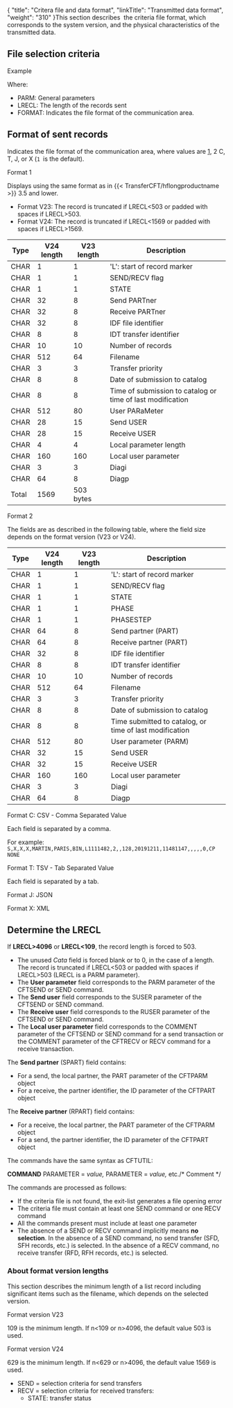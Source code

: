 {
    "title": "Critera file and data format",
    "linkTitle": "Transmitted data format",
    "weight": "310"
}This section describes  the criteria file format, which corresponds to
the system version, and the physical characteristics
of the transmitted data.

<span id="Format_of_the_record_sent_in_V2"></span>

## File selection criteria

Example

Where:

-   PARM: General
    parameters
-   LRECL: The length
    of the records sent
-   FORMAT: Indicates the file format of the communication area.

## Format of sent records

Indicates the file format of the communication area, where values are <u>1</u>, 2 C, T, J, or X (`1 `is the default).

Format 1

Displays using the same format as in {{< TransferCFT/hflongproductname  >}} 3.5 and lower.

-   Format V23: The record is truncated if LRECL&lt;503 or padded with spaces if LRECL>503.
-   Format V24: The record is truncated if LRECL&lt;1569 or padded with spaces if LRECL>1569.


| Type  | V24 length  | V23 length  | Description  |
| --- | --- | --- | --- |
|  CHAR  |  1  |  1  |  'L': start of record marker  |
|  CHAR  |  1  |  1  |  SEND/RECV flag  |
|  CHAR  |  1  |  1  |  STATE  |
|  CHAR  |  32  |  8  |  Send PARTner  |
|  CHAR  |  32  |  8  |  Receive PARTner  |
|  CHAR  |  32  |  8  |  IDF file identifier  |
|  CHAR  |  8  |  8  |  IDT transfer identifier  |
|  CHAR  |  10  |  10  |  Number of records  |
|  CHAR  |  512  |  64  |  Filename  |
|  CHAR  |  3  |  3  |  Transfer priority  |
|  CHAR  |  8  |  8  |  Date of submission to catalog  |
|  CHAR  |  8  |  8  |  Time of submission to catalog or time of last modification  |
|  CHAR  |  512  |  80  |  User PARaMeter  |
|  CHAR  |  28  |  15  |  Send USER  |
|  CHAR  |  28  |  15  |  Receive USER  |
|  CHAR  |  4  |  4  |  Local parameter length  |
|  CHAR  |  160  |  160  |  Local user parameter  |
|  CHAR  |  3  |  3  |  Diagi  |
|  CHAR  |  64  |  8  |  Diagp  |
|  Total  |  1569  |  503 bytes  |   |


Format 2

The fields are as described in the following table, where the field size depends on the format version (V23 or V24).


|  Type  |  V24 length  |  V23 length  |  Description  |
| --- | --- | --- | --- |
|  CHAR  |  1  |  1  |  'L': start of record marker  |
|  CHAR  |  1  |  1  |  SEND/RECV flag  |
|  CHAR  |  1  |  1  |  STATE  |
|  CHAR  |  1  |  1  |  PHASE  |
|  CHAR  |  1  |  1  |  PHASESTEP  |
|  CHAR  |  64  |  8  |  Send partner (PART)  |
|  CHAR  |  64  |  8  |  Receive partner (PART)  |
|  CHAR  |  32  |  8  |  IDF file identifier  |
|  CHAR  |  8  |  8  |  IDT transfer identifier  |
|  CHAR  |  10  |  10  |  Number of records  |
|  CHAR  |  512  |  64  |  Filename  |
|  CHAR  |  3  |  3  |  Transfer priority  |
|  CHAR  |  8  |  8  |  Date of submission to catalog  |
|  CHAR  |  8  |  8  |  Time submitted to catalog, or time of last modification  |
|  CHAR  |  512  |  80  |  User parameter (PARM)  |
|  CHAR  |  32  |  15  |  Send USER  |
|  CHAR  |  32  |  15  |  Receive USER  |
|  CHAR  |  160  |  160  |  Local user parameter  |
|  CHAR  |  3  |  3  |  Diagi  |
|  CHAR  |  64  |  8  |  Diagp  |


Format C: CSV - Comma Separated Value

Each field is separated by a comma.

For example: `S,X,X,X,MARTIN,PARIS,BIN,L1111482,2,,128,20191211,11481147,,,,,0,CP NONE`

Format T: TSV - Tab Separated Value

Each field is separated by a tab.

Format J: JSON

Format X: XML

## Determine the LRECL 

If **LRECL>4096** or **LRECL&lt;109**, the record length is
forced to 503.

-   The unused *Cata* field is forced blank or to
    0, in the case of a length.  
    The record is truncated if LRECL&lt;503 or padded with spaces if LRECL>503
    (LRECL is a PARM parameter).
-   The **User parameter** field corresponds to the PARM parameter of
    the CFTSEND or SEND command.
-   The **Send user** field corresponds to the SUSER parameter of the
    CFTSEND or SEND command.
-   The **Receive user** field corresponds to the RUSER parameter of
    the CFTSEND or SEND command.
-   The **Local user parameter** field corresponds to the COMMENT parameter
    of the CFTSEND or SEND command for a send transaction or the COMMENT parameter
    of the CFTRECV or RECV command for a receive transaction.

The **Send partner** (SPART) field contains:

-   For a send, the
    local partner, the PART parameter of the CFTPARM object
-   For a receive,
    the partner identifier, the ID parameter of the CFTPART object

The **Receive partner** (RPART) field contains:

-   For a receive,
    the local partner, the PART parameter of the CFTPARM object
-   For a send, the
    partner identifier, the ID parameter of the CFTPART object

The commands have the same syntax as CFTUTIL:

**COMMAND** PARAMETER = *value,*
PARAMETER = *value,* etc./\*
Comment \*/

The commands are processed as follows:

-   If the criteria
    file is not found, the exit-list generates a file opening error
-   The criteria file
    must contain at least one SEND command or one RECV command
-   All the commands
    present must include at least one parameter
-   The absence of
    a SEND or RECV command implicitly means **no selection**. In the absence
    of a SEND command, no send transfer (SFD, SFH records, etc.) is selected.
    In the absence of a RECV command, no receive transfer (RFD, RFH records,
    etc.) is selected.

### About format version lengths

This section describes the minimum length of a list record including
significant items such as the filename, which depends on the selected version.

Format version V23

109 is the minimum length. If n&lt;109 or n>4096, the default value 503 is used.

Format version V24

629 is the minimum length. If n&lt;629 or n>4096, the default value 1569 is used.

-   SEND = selection
    criteria for send transfers
-   RECV = selection
    criteria for received transfers:
    -   STATE: transfer
        status
